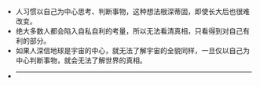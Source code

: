 - 人习惯以自己为中心思考、判断事物，这种想法根深蒂固，即使长大后也很难改变。
- 绝大多数人都会陷入自私自利的考量，所以无法看清真相，只看得到对自己有利的部分。
- 如果人深信地球是宇宙的中心，就无法了解宇宙的全貌同样，一旦仅以自己为中心判断事物，就会无法了解世界的真相。
- ****